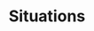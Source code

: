 ---
layout: chapter
title: Situations
description: ""
status: stub
pct_complete: "0%"
last_modified: "2016-11-02"
is_section: false
---
